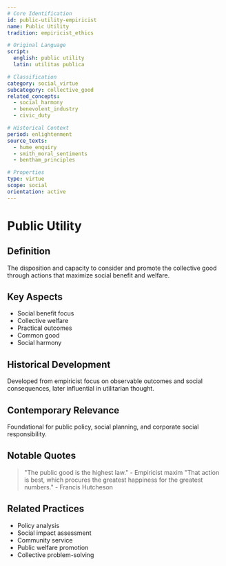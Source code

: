```yaml
---
# Core Identification
id: public-utility-empiricist
name: Public Utility
tradition: empiricist_ethics

# Original Language
script:
  english: public utility
  latin: utilitas publica

# Classification
category: social_virtue
subcategory: collective_good
related_concepts:
  - social_harmony
  - benevolent_industry
  - civic_duty

# Historical Context
period: enlightenment
source_texts:
  - hume_enquiry
  - smith_moral_sentiments
  - bentham_principles

# Properties
type: virtue
scope: social
orientation: active
---
```


# Public Utility

## Definition
The disposition and capacity to consider and promote the collective good through actions that maximize social benefit and welfare.

## Key Aspects
- Social benefit focus
- Collective welfare
- Practical outcomes
- Common good
- Social harmony

## Historical Development
Developed from empiricist focus on observable outcomes and social consequences, later influential in utilitarian thought.

## Contemporary Relevance
Foundational for public policy, social planning, and corporate social responsibility.

## Notable Quotes
> "The public good is the highest law." - Empiricist maxim
> "That action is best, which procures the greatest happiness for the greatest numbers." - Francis Hutcheson

## Related Practices
- Policy analysis
- Social impact assessment
- Community service
- Public welfare promotion
- Collective problem-solving
